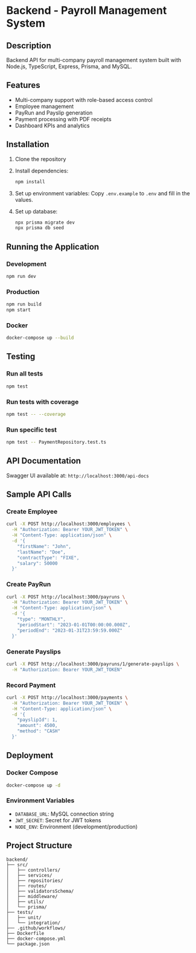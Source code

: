 # Backend - Payroll Management System

## Description
Backend API for multi-company payroll management system built with Node.js, TypeScript, Express, Prisma, and MySQL.

## Features
- Multi-company support with role-based access control
- Employee management
- PayRun and Payslip generation
- Payment processing with PDF receipts
- Dashboard KPIs and analytics

## Installation

1. Clone the repository
2. Install dependencies:
   ```bash
   npm install
   ```

3. Set up environment variables:
   Copy `.env.example` to `.env` and fill in the values.

4. Set up database:
   ```bash
   npx prisma migrate dev
   npx prisma db seed
   ```

## Running the Application

### Development
```bash
npm run dev
```

### Production
```bash
npm run build
npm start
```

### Docker
```bash
docker-compose up --build
```

## Testing

### Run all tests
```bash
npm test
```

### Run tests with coverage
```bash
npm test -- --coverage
```

### Run specific test
```bash
npm test -- PaymentRepository.test.ts
```

## API Documentation

Swagger UI available at: `http://localhost:3000/api-docs`

## Sample API Calls

### Create Employee
```bash
curl -X POST http://localhost:3000/employees \
  -H "Authorization: Bearer YOUR_JWT_TOKEN" \
  -H "Content-Type: application/json" \
  -d '{
    "firstName": "John",
    "lastName": "Doe",
    "contractType": "FIXE",
    "salary": 50000
  }'
```

### Create PayRun
```bash
curl -X POST http://localhost:3000/payruns \
  -H "Authorization: Bearer YOUR_JWT_TOKEN" \
  -H "Content-Type: application/json" \
  -d '{
    "type": "MONTHLY",
    "periodStart": "2023-01-01T00:00:00.000Z",
    "periodEnd": "2023-01-31T23:59:59.000Z"
  }'
```

### Generate Payslips
```bash
curl -X POST http://localhost:3000/payruns/1/generate-payslips \
  -H "Authorization: Bearer YOUR_JWT_TOKEN"
```

### Record Payment
```bash
curl -X POST http://localhost:3000/payments \
  -H "Authorization: Bearer YOUR_JWT_TOKEN" \
  -H "Content-Type: application/json" \
  -d '{
    "payslipId": 1,
    "amount": 4500,
    "method": "CASH"
  }'
```

## Deployment

### Docker Compose
```bash
docker-compose up -d
```

### Environment Variables
- `DATABASE_URL`: MySQL connection string
- `JWT_SECRET`: Secret for JWT tokens
- `NODE_ENV`: Environment (development/production)

## Project Structure
```
backend/
├── src/
│   ├── controllers/
│   ├── services/
│   ├── repositories/
│   ├── routes/
│   ├── validatorsSchema/
│   ├── middleware/
│   ├── utils/
│   └── prisma/
├── tests/
│   ├── unit/
│   └── integration/
├── .github/workflows/
├── Dockerfile
├── docker-compose.yml
└── package.json